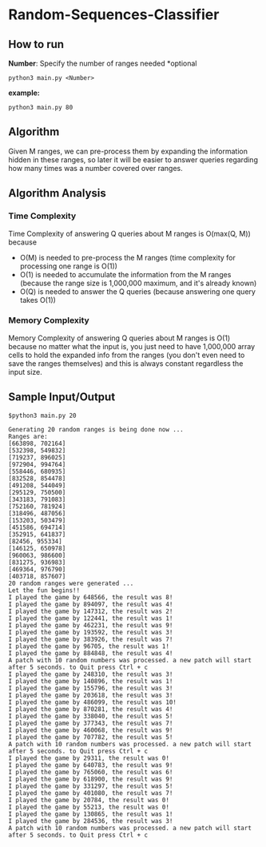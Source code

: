 # Random-Sequences-Classifier

## How to run
**Number**: Specify the number of ranges needed *optional

```python3 main.py <Number>```

**example:**

```python3 main.py 80```

## Algorithm
Given M ranges, we can pre-process them by expanding the information hidden in these ranges, so later it will be easier to answer queries regarding how many times was a number covered over ranges.

## Algorithm Analysis
### Time Complexity
Time Complexity of answering Q queries about M ranges is O(max(Q, M)) because 
- O(M) is needed to pre-process the M ranges (time complexity for processing one range is O(1))
- O(1) is needed to accumulate the information from the M ranges (because the range size is 1,000,000 maximum, and it's already known)
- O(Q) is needed to answer the Q queries (because answering one query takes O(1))

### Memory Complexity
Memory Complexity of answering Q queries about M ranges is O(1) because no matter what the input is, you just need to have 1,000,000 array cells to hold the expanded info from the ranges (you don't even need to save the ranges themselves) and this is always constant regardless the input size.

## Sample Input/Output
```
$python3 main.py 20

Generating 20 random ranges is being done now ...
Ranges are:
[663898, 702164]
[532398, 549832]
[719237, 896025]
[972904, 994764]
[558446, 680935]
[832528, 854478]
[491208, 544049]
[295129, 750500]
[343183, 791083]
[752160, 781924]
[318496, 487056]
[153203, 503479]
[451586, 694714]
[352915, 641837]
[82456, 955334]
[146125, 650978]
[960063, 986600]
[831275, 936983]
[469364, 976790]
[403718, 857607]
20 random ranges were generated ...
Let the fun begins!!
I played the game by 648566, the result was 8!
I played the game by 894097, the result was 4!
I played the game by 147312, the result was 2!
I played the game by 122441, the result was 1!
I played the game by 462231, the result was 9!
I played the game by 193592, the result was 3!
I played the game by 383926, the result was 7!
I played the game by 96705, the result was 1!
I played the game by 884848, the result was 4!
A patch with 10 random numbers was processed. a new patch will start after 5 seconds. to Quit press Ctrl + c
I played the game by 248310, the result was 3!
I played the game by 140896, the result was 1!
I played the game by 155796, the result was 3!
I played the game by 203618, the result was 3!
I played the game by 486099, the result was 10!
I played the game by 870281, the result was 4!
I played the game by 338040, the result was 5!
I played the game by 377343, the result was 7!
I played the game by 460068, the result was 9!
I played the game by 707782, the result was 5!
A patch with 10 random numbers was processed. a new patch will start after 5 seconds. to Quit press Ctrl + c
I played the game by 29311, the result was 0!
I played the game by 640783, the result was 9!
I played the game by 765060, the result was 6!
I played the game by 618900, the result was 9!
I played the game by 331297, the result was 5!
I played the game by 401080, the result was 7!
I played the game by 20784, the result was 0!
I played the game by 55213, the result was 0!
I played the game by 130865, the result was 1!
I played the game by 284536, the result was 3!
A patch with 10 random numbers was processed. a new patch will start after 5 seconds. to Quit press Ctrl + c


```